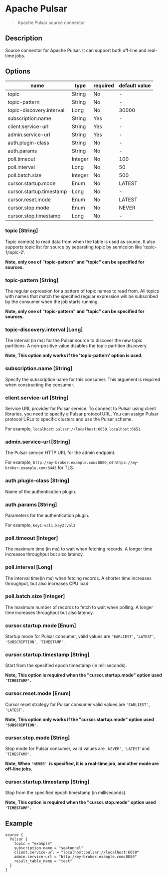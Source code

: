 # Apache Pulsar

> Apache Pulsar source connector

## Description

Source connector for Apache Pulsar. It can support both off-line and real-time jobs.

##  Options

| name | type | required | default value |
| --- | --- | --- | --- |
| topic | String | No | - |
| topic-pattern | String | No | - |
| topic-discovery.interval | Long | No | 30000 |
| subscription.name | String | Yes | - |
| client.service-url | String | Yes | - |
| admin.service-url | String | Yes | - |
| auth.plugin-class | String | No | - |
| auth.params | String | No | - |
| poll.timeout | Integer | No | 100 |
| poll.interval | Long | No | 50 |
| poll.batch.size | Integer | No | 500 |
| cursor.startup.mode | Enum | No | LATEST |
| cursor.startup.timestamp | Long | No | - |
| cursor.reset.mode | Enum | No | LATEST |
| cursor.stop.mode | Enum | No | NEVER |
| cursor.stop.timestamp | Long | No | - |

### topic [String]

Topic name(s) to read data from when the table is used as source.  It also supports topic list for source by separating topic by semicolon like 'topic-1;topic-2'. 

**Note, only one of "topic-pattern" and "topic" can be specified for sources.**

### topic-pattern [String]

The regular expression for a pattern of topic names to read from. All topics with names that match the specified regular expression will be subscribed by the consumer when the job starts running.

**Note, only one of "topic-pattern" and "topic" can be specified for sources.**

### topic-discovery.interval [Long]

The interval (in ms) for the Pulsar source to discover the new topic partitions. A non-positive value disables the topic partition discovery.

**Note, This option only works if the 'topic-pattern' option is used.**

### subscription.name [String]

Specify the subscription name for this consumer. This argument is required when constructing the consumer.

### client.service-url [String]

Service URL provider for Pulsar service.
To connect to Pulsar using client libraries, you need to specify a Pulsar protocol URL.
You can assign Pulsar protocol URLs to specific clusters and use the Pulsar scheme.

For example, `localhost`: `pulsar://localhost:6650,localhost:6651`.

### admin.service-url [String]

The Pulsar service HTTP URL for the admin endpoint. 

For example, `http://my-broker.example.com:8080`, or `https://my-broker.example.com:8443` for TLS.

### auth.plugin-class [String]

Name of the authentication plugin.

### auth.params [String]

Parameters for the authentication plugin.

For example, `key1:val1,key2:val2`

### poll.timeout [Integer]

The maximum time (in ms) to wait when fetching records. A longer time increases throughput but also latency.

### poll.interval [Long]

The interval time(in ms) when fetcing records.  A shorter time increases throughput, but also increases CPU load.

### poll.batch.size [Integer]

The maximum number of records to fetch to wait when polling. A longer time increases throughput but also latency.

### cursor.startup.mode [Enum]

Startup mode for Pulsar consumer, valid values are `'EARLIEST'`, `'LATEST'`, `'SUBSCRIPTION'`, `'TIMESTAMP'`.

### cursor.startup.timestamp [String]

Start from the specified epoch timestamp (in milliseconds).

**Note, This option is required when the "cursor.startup.mode" option used `'TIMESTAMP'`.**

### cursor.reset.mode [Enum]

Cursor reset strategy for Pulsar consumer valid values are `'EARLIEST'`, `'LATEST'`.

**Note, This option only works if the "cursor.startup.mode" option used `'SUBSCRIPTION'`.**

### cursor.stop.mode [String]

Stop mode for Pulsar consumer, valid values are `'NEVER'`, `'LATEST'`and `'TIMESTAMP'`.

**Note, When `'NEVER' `is specified, it is a real-time job, and other mode are off-line jobs.**

### cursor.startup.timestamp [String]

Stop from the specified epoch timestamp (in milliseconds).

**Note, This option is required when the "cursor.stop.mode" option used `'TIMESTAMP'`.**

## Example

```Jdbc {
source {
  Pulsar {
  	topic = "example"
  	subscription.name = "seatunnel"
    client.service-url = "localhost:pulsar://localhost:6650"
    admin.service-url = "http://my-broker.example.com:8080"
    result_table_name = "test"
  }
}
```